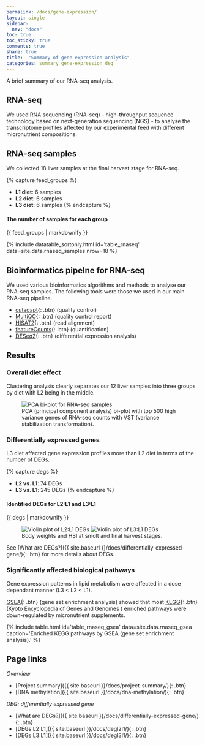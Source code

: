 ```yaml
---
permalink: /docs/gene-expression/
layout: single
sidebar:
  nav: "docs"
toc: true
toc_sticky: true
comments: true
share: true
title:  "Summary of gene expression analysis"
categories: summary gene-expression deg
---
```

A brief summary of our RNA-seq analysis.

## RNA-seq

We used RNA sequencing (RNA-seq) - high-throughput sequence technology based on next-generation sequencing (NGS) - to analyse the transcriptome profiles affected by our experimental feed with different micronutrient compositions.

## RNA-seq samples
We collected 18 liver samples at the final harvest stage for RNA-seq.

{% capture feed_groups %}
- **L1 diet**: 6 samples
- **L2 diet**: 6 samples
- **L3 diet**: 6 samples
{% endcapture %}

<div class="notice">
  <h4 class="no_toc">The number of samples for each group</h4>
  {{ feed_groups | markdownify }}
</div>

{% include datatable_sortonly.html id='table_rnaseq'
  data=site.data.rnaseq_samples nrow=18 %}

## Bioinformatics pipelne for RNA-seq
We used various bioinformatics algorithms and methods to analyse our RNA-seq samples.
The following tools were those we used in our main RNA-seq pipeline.
- [cutadapt](https://cutadapt.readthedocs.io/en/stable/){: .btn} (quality control)
- [MultiQC](https://multiqc.info/){: .btn} (quality control report)
- [HISAT2](http://daehwankimlab.github.io/hisat2/){: .btn} (read alignment)
- [featureCounts](http://daehwankimlab.github.io/hisat2/){: .btn} (quantification)
- [DESeq2](https://bioconductor.org/packages/DESeq2/){: .btn} (differential expression analysis)

## Results
### Overall diet effect
Clustering analysis clearly separates our 12 liver samples into three groups by diet with L2 being in the middle.
<figure>
    <img src="{{ site.baseurl }}/assets/images/pca_liver_top500.svg" alt="PCA bi-plot for RNA-seq samples" >
    <figcaption>PCA (principal component analysis) bi-plot with top 500 high variance genes of RNA-seq counts with VST (variance stabilization transformation).</figcaption>
</figure>

### Differentially expressed genes
L3 diet affected gene expression profiles more than L2 diet in terms of the number of DEGs.

{% capture degs %}
- **L2 vs. L1**: 74 DEGs
- **L3 vs. L1**: 245 DEGs
{% endcapture %}

<div class="notice">
  <h4 class="no_toc">Identified DEGs for L2:L1 and L3:L1</h4>
  {{ degs | markdownify }}
</div>

<figure class="half">
    <img src="{{ site.baseurl }}/assets/images/volcate_l1l2_a.svg" alt="Violin plot of L2:L1 DEGs">
    <img src="{{ site.baseurl }}/assets/images/volcate_l1l3_a.svg" alt="Violin plot of L3:L1 DEGs">
    <figcaption>Body weights and HSI at smolt and final harvest stages.</figcaption>
</figure>

See [What are DEGs?]({{ site.baseurl }}/docs/differentially-expressed-gene/){: .btn} for more details about DEGs.

### Significantly affected biological pathways
Gene expression patterns in lipid metabolism were affected in a dose dependant manner (L3 < L2 < L1).

[GSEA](https://www.gsea-msigdb.org/gsea/index.jsp){: .btn} (gene set enrichment analysis) showed
that most [KEGG](https://www.genome.jp/kegg/){: .btn} (Kyoto Encyclopedia of Genes and Genomes
) enriched pathways were down-regulated by micronutrient supplements.

{% include table.html id='table_rnaseq_gsea' data=site.data.rnaseq_gsea
   caption='Enriched KEGG pathways by GSEA (gene set enrichment analysis).' %}

## Page links
*Overview*
- [Project summary]({{ site.baseurl }}/docs/project-summary/){: .btn}
- [DNA methylation]({{ site.baseurl }}/docs/dna-methylation/){: .btn}

*DEG: differentially expressed gene*
- [What are DEGs?]({{ site.baseurl }}/docs/differentially-expressed-gene/){: .btn}
- [DEGs L2:L1]({{ site.baseurl }}/docs/degl2l1/){: .btn}
- [DEGs L3:L1]({{ site.baseurl }}/docs/degl3l1/){: .btn}
